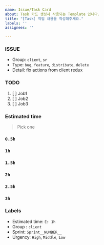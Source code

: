 ```yaml
---
name: Issue/Task Card
about: Task 카드 생성시 사용되는 Template 입니다.
title: "[Task] 작업 내용을 작성해주세요."
labels: ''
assignees: ''

---
```


### ISSUE
- Group: `client`, `sr`
- Type: `bug`, `feature`, `distribute`, `delete`
- Detail: fix actions from client redux

### TODO
1. [ ] Job1
2. [ ] Job2
3. [ ] Job3

### Estimated time
> Pick one
### `0.5h`
### `1h`
### `1.5h`
### `2h`
### `2.5h`
### `3h`

### Labels
- Estimated time: `E: 1h`
- Group : `client`
- Sprint: `Sprint__NUMBER__`
- Urgency: `High`, `Middle`, `Low`
